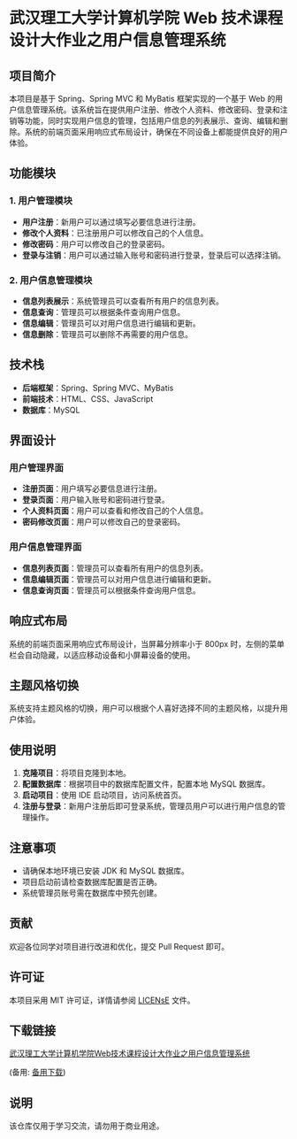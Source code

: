 # 武汉理工大学计算机学院 Web 技术课程设计大作业之用户信息管理系统

## 项目简介

本项目是基于 Spring、Spring MVC 和 MyBatis 框架实现的一个基于 Web 的用户信息管理系统。该系统旨在提供用户注册、修改个人资料、修改密码、登录和注销等功能，同时实现用户信息的管理，包括用户信息的列表展示、查询、编辑和删除。系统的前端页面采用响应式布局设计，确保在不同设备上都能提供良好的用户体验。

## 功能模块

### 1. 用户管理模块

- **用户注册**：新用户可以通过填写必要信息进行注册。
- **修改个人资料**：已注册用户可以修改自己的个人信息。
- **修改密码**：用户可以修改自己的登录密码。
- **登录与注销**：用户可以通过输入账号和密码进行登录，登录后可以选择注销。

### 2. 用户信息管理模块

- **信息列表展示**：系统管理员可以查看所有用户的信息列表。
- **信息查询**：管理员可以根据条件查询用户信息。
- **信息编辑**：管理员可以对用户信息进行编辑和更新。
- **信息删除**：管理员可以删除不再需要的用户信息。

## 技术栈

- **后端框架**：Spring、Spring MVC、MyBatis
- **前端技术**：HTML、CSS、JavaScript
- **数据库**：MySQL

## 界面设计

### 用户管理界面

- **注册页面**：用户填写必要信息进行注册。
- **登录页面**：用户输入账号和密码进行登录。
- **个人资料页面**：用户可以查看和修改自己的个人信息。
- **密码修改页面**：用户可以修改自己的登录密码。

### 用户信息管理界面

- **信息列表页面**：管理员可以查看所有用户的信息列表。
- **信息编辑页面**：管理员可以对用户信息进行编辑和更新。
- **信息查询页面**：管理员可以根据条件查询用户信息。

## 响应式布局

系统的前端页面采用响应式布局设计，当屏幕分辨率小于 800px 时，左侧的菜单栏会自动隐藏，以适应移动设备和小屏幕设备的使用。

## 主题风格切换

系统支持主题风格的切换，用户可以根据个人喜好选择不同的主题风格，以提升用户体验。

## 使用说明

1. **克隆项目**：将项目克隆到本地。
2. **配置数据库**：根据项目中的数据库配置文件，配置本地 MySQL 数据库。
3. **启动项目**：使用 IDE 启动项目，访问系统首页。
4. **注册与登录**：新用户注册后即可登录系统，管理员用户可以进行用户信息的管理操作。

## 注意事项

- 请确保本地环境已安装 JDK 和 MySQL 数据库。
- 项目启动前请检查数据库配置是否正确。
- 系统管理员账号需在数据库中预先创建。

## 贡献

欢迎各位同学对项目进行改进和优化，提交 Pull Request 即可。

## 许可证

本项目采用 MIT 许可证，详情请参阅 [LICENsE](LICENSE) 文件。

## 下载链接
[武汉理工大学计算机学院Web技术课程设计大作业之用户信息管理系统](https://pan.quark.cn/s/54aa879bcf6e) 

(备用: [备用下载](https://pan.baidu.com/s/1ILypSonzbo6t-CUs3QGBDw?pwd=1234))

## 说明

该仓库仅用于学习交流，请勿用于商业用途。
